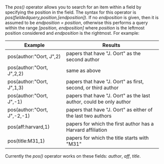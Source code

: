 The _pos()_ operator allows you to search for an item within a field by specifying the position in the field.  The syntax for this operator is _pos(fieldedquery,position,[endposition])_.  If no _endposition_ is given, then it is assumed to be _endposition = position_, otherwise this performs a query within the range _[position, endposition]_ where _position_ is the leftmost position considered and _endposition_ is the rightmost. For example:

Example                       | Results
------------------------------|--------------------------------
pos(author:"Oort, J",2)       | papers that have "J. Oort" as the second author
pos(author:"Oort, J",2,2)     | same as above
pos(author:"Oort, J",1,3)     | papers that have "J. Oort" as first, second, or third author
pos(author:"Oort, J",-1)      | papers that have "J. Oort" as the last author, could be only author
pos(author:"Oort, J",-2,-1)   | papers that have "J. Oort" as either of the last two authors
pos(aff:harvard,1)            | papers for which the first author has a Harvard affiliation
pos(title:M31,1)              | papers for which the title starts with "M31"

Currently the _pos()_ operator works on these fields: _author_, _aff_, _title_.

<!---###Truncation of result list###

You can limit the number of results returned by your search by using the _topn()_ operator, which accepts the syntax _topn(N,query)_ and returns the top N papers from a list of results

    topn(20,"galaxy clusters")

This will limit the list of results to be the 20 most relevant papers on "galaxy clusters." --->

